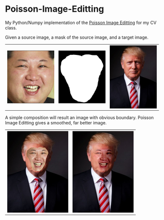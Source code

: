 # Poisson-Image-Editting
My Python/Numpy implementation of the [Poisson Image Editting](https://dl.acm.org/doi/10.1145/1201775.882269) for my CV class.

Given a source image, a mask of the source image, and a target image.

<table>
  <tr>
    <th>
      <img src="https://github.com/phucdoitoan/Poisson-Image-Editting/blob/master/my_data/kim.png" width="200" title="Kim face">
    </th>
    <th>
      <img src="https://github.com/phucdoitoan/Poisson-Image-Editting/blob/master/my_data/kim_mask.png" width="200" title="Kim mask">
    </th>
    <th>
      <img src="https://github.com/phucdoitoan/Poisson-Image-Editting/blob/master/my_data/trump.jpg" width="200" title="Trump face">
    </th>
  </tr>
</table>

A simple composition will result an image with obvious boundary. Poisson Image Editting gives a smoothed, far better image.


<table>
  <tr>
    <th>
      <img src="https://github.com/phucdoitoan/Poisson-Image-Editting/blob/master/kim_trump_wo_poisson.png" width="200" title="Without poisson">
    </th>
    <th>
      <img src="https://github.com/phucdoitoan/Poisson-Image-Editting/blob/master/kim_trump_w_poisson.png" width="200" title="With poisson">
    </th>
  </tr>
</table>
